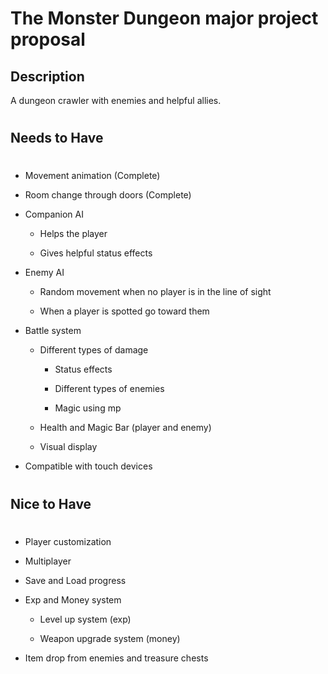 # The Monster Dungeon major project proposal

## Description

A dungeon crawler with enemies and helpful allies. 
# 
## Needs to Have
# 
- Movement animation (Complete)

- Room change through doors (Complete)

- Companion AI

    - Helps the player

    - Gives helpful status effects

- Enemy AI

    - Random movement when no player is in the line of sight
    
    - When a player is spotted go toward them

- Battle system

    - Different types of damage

        - Status effects

        - Different types of enemies

        - Magic using mp

    - Health and Magic Bar (player and enemy)

    - Visual display

- Compatible with touch devices

# 
## Nice to Have
# 
- Player customization

- Multiplayer

- Save and Load progress

- Exp and Money system

    - Level up system (exp)

    - Weapon upgrade system (money)

- Item drop from enemies and treasure chests